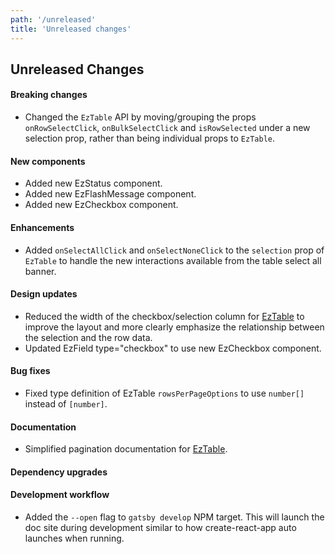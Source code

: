 ```yaml
---
path: '/unreleased'
title: 'Unreleased changes'
---
```


## Unreleased Changes

#### Breaking changes

- Changed the `EzTable` API by moving/grouping the props `onRowSelectClick`, `onBulkSelectClick` and `isRowSelected` under a new selection prop, rather than being individual props to `EzTable`.

#### New components

- Added new EzStatus component.
- Added new EzFlashMessage component.
- Added new EzCheckbox component.

#### Enhancements

- Added `onSelectAllClick` and `onSelectNoneClick` to the `selection` prop of `EzTable` to handle the new interactions available from the table select all banner.

#### Design updates

- Reduced the width of the checkbox/selection column for [EzTable](./components/ez-table#bulk-row-selection) to improve the layout and more clearly emphasize the relationship between the selection and the row data.
- Updated EzField type="checkbox" to use new EzCheckbox component.

#### Bug fixes

- Fixed type definition of EzTable `rowsPerPageOptions` to use `number[]` instead of `[number]`.

#### Documentation

- Simplified pagination documentation for [EzTable](./components/ez-table#pagination).

#### Dependency upgrades

#### Development workflow

- Added the `--open` flag to `gatsby develop` NPM target. This will launch the doc site during development similar to how create-react-app auto launches when running.
